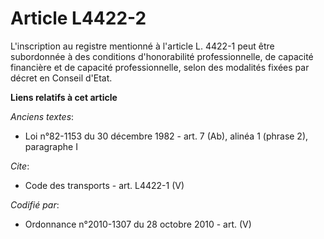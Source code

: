 # Article L4422-2

L'inscription au registre mentionné à l'article L. 4422-1 peut être subordonnée à des conditions d'honorabilité
professionnelle, de capacité financière et de capacité professionnelle, selon des modalités fixées par décret en Conseil
d'Etat.

**Liens relatifs à cet article**

_Anciens textes_:

  - Loi n°82-1153 du 30 décembre 1982 - art. 7 (Ab), alinéa 1 (phrase 2), paragraphe I

_Cite_:

  - Code des transports - art. L4422-1 (V)

_Codifié par_:

  - Ordonnance n°2010-1307 du 28 octobre 2010 - art. (V)
